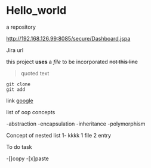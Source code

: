# Hello_world
a repository

http://192.168.126.99:8085/secure/Dashboard.jspa

Jira url

this project **uses** a *file* to be incorporated 
~~not this line~~
>quoted text
```
git clone
git add

```

link [google](https://www.google.com)

list of oop concepts

-abstraction
-encapsulation
-inheritance
-polymorphism

Concept of nested list
1- kkkk
  1 file
  2 entry


To do task

-[]copy
-[x]paste
